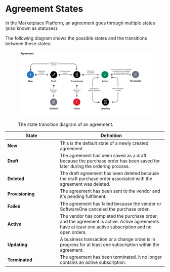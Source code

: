 # Agreement States

In the Marketplace Platform, an agreement goes through multiple states (also known as statuses).

The following diagram shows the possible states and the transitions between these states:

<div data-with-frame="true"><figure><img src="../../../.gitbook/assets/state_diagram_agreements.png" alt=""><figcaption><p>The state transition diagram of an agreement.</p></figcaption></figure></div>

<table data-full-width="false"><thead><tr><th width="152">State</th><th>Definition</th></tr></thead><tbody><tr><td><strong>New</strong> </td><td>This is the default state of a newly created agreement.</td></tr><tr><td><strong>Draft</strong></td><td>The agreement has been saved as a draft because the purchase order has been saved for later during the ordering process.</td></tr><tr><td><strong>Deleted</strong></td><td>The draft agreement has been deleted because the draft purchase order associated with the agreement was deleted.</td></tr><tr><td><strong>Provisioning</strong></td><td>The agreement has been sent to the vendor and it's pending fulfilment.</td></tr><tr><td><strong>Failed</strong></td><td>The agreement has failed because the vendor or SoftwareOne canceled the purchase order.</td></tr><tr><td><strong>Active</strong></td><td>The vendor has completed the purchase order, and the agreement is active. Active agreements have at least one active subscription and no open orders.</td></tr><tr><td><strong>Updating</strong></td><td>A business transaction or a change order is in progress for at least one subscription within the agreement.</td></tr><tr><td><strong>Terminated</strong></td><td>The agreement has been terminated. It no longer contains an active subscription.</td></tr></tbody></table>
